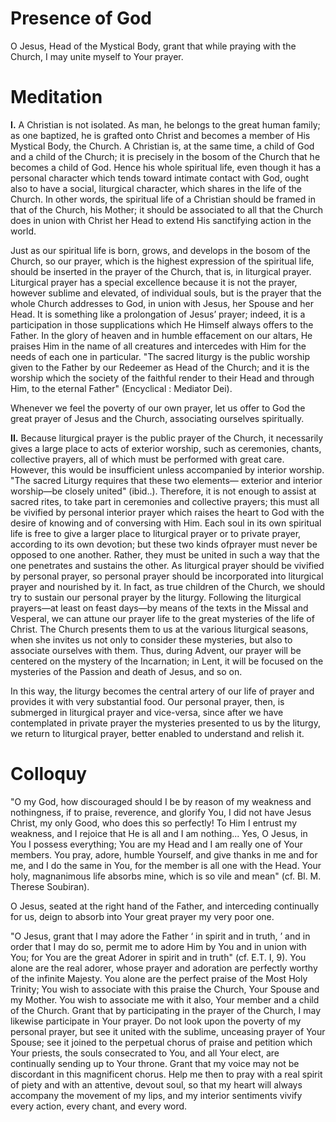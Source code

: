 # Presence of God

O Jesus, Head of the Mystical Body, grant that while praying with the Church, I may unite myself to Your prayer.

# Meditation

**I.** A Christian is not isolated. As man, he belongs to the great human family; as one baptized, he is grafted onto Christ and becomes a member of His Mystical Body, the Church. A Christian is, at the same time, a child of God and a child of the Church; it is precisely in the bosom of the Church that he becomes a child of God. Hence his whole spiritual life, even though it has a personal character which tends toward intimate contact with God, ought also to have a social, liturgical character, which shares in the life of the Church. In other words, the spiritual life of a Christian should be framed in that of the Church, his Mother; it should be associated to all that the Church does in union with Christ her Head to extend His sanctifying action in the world.

Just as our spiritual life is born, grows, and develops in the bosom of the Church, so our prayer, which is the highest expression of the spiritual life, should be inserted in the prayer of the Church, that is, in liturgical prayer. Liturgical prayer has a special excellence because it is not the prayer, however sublime and elevated, of individual souls, but is the prayer that the whole Church addresses to God, in union with Jesus, her Spouse and her Head. It is something like a prolongation of Jesus’ prayer; indeed, it is a participation in those supplications which He Himself always offers to the Father. In the glory of heaven and in humble effacement on our altars, He praises Him in the name of all creatures and intercedes with Him for the needs of each one in particular. "The sacred liturgy is the public worship given to the Father by our Redeemer as Head of the Church; and it is the worship which the society of the faithful render to their Head and through Him, to the eternal Father" (Encyclical : Mediator Dei).

Whenever we feel the poverty of our own prayer, let us offer to God the great prayer of Jesus and the Church, associating ourselves spiritually.

**II.** Because liturgical prayer is the public prayer of the Church, it necessarily gives a large place to acts of exterior worship, such as ceremonies, chants, collective prayers, all of which must be performed with great care. However, this would be insufficient unless accompanied by interior worship. "The sacred Liturgy requires that these two elements— exterior and interior worship—be closely united" (ibid..). Therefore, it is not enough to assist at sacred rites, to take part in ceremonies and collective prayers; this must all be vivified by personal interior prayer which raises the heart to God with the desire of knowing and of conversing with Him. Each soul in its own spiritual life is free to give a larger place to liturgical prayer or to private prayer, according to its own devotion; but these two kinds ofprayer must never be opposed to one another. Rather, they must be united in such a way that the one penetrates and sustains the other. As liturgical prayer should be vivified by personal prayer, so personal prayer should be incorporated into liturgical prayer and nourished by it. In fact, as true children of the Church, we should try to sustain our personal prayer by the liturgy. Following the liturgical prayers—at least on feast days—by means of the texts in the Missal and Vesperal, we can attune our prayer life to the great mysteries of the life of Christ. The Church presents them to us at the various liturgical seasons, when she invites us not only to consider these mysteries, but also to associate ourselves with them. Thus, during Advent, our prayer will be centered on the mystery of the Incarnation; in Lent, it will be focused on the mysteries of the Passion and death of Jesus, and so on.

In this way, the liturgy becomes the central artery of our life of prayer and provides it with very substantial food. Our personal prayer, then, is submerged in liturgical prayer and vice-versa, since after we have contemplated in private prayer the mysteries presented to us by the liturgy, we return to liturgical prayer, better enabled to understand and relish it.

# Colloquy

"O my God, how discouraged should I be by reason of my weakness and nothingness, if to praise, reverence, and glorify You, I did not have Jesus Christ, my only Good, who does this so perfectly! To Him I entrust my weakness, and I rejoice that He is all and I am nothing... Yes, O Jesus, in You I possess everything; You are my Head and I am really one of Your members. You pray, adore, humble Yourself, and give thanks in me and for me, and I do the same in You, for the member is all one with the Head. Your holy, magnanimous life absorbs mine, which is so vile and mean" (cf. Bl. M. Therese Soubiran).

O Jesus, seated at the right hand of the Father, and interceding continually for us, deign to absorb into Your great prayer my very poor one.

"O Jesus, grant that I may adore the Father ‘ in spirit and in truth, ’ and in order that I may do so, permit me to adore Him by You and in union with You; for You are the great Adorer in spirit and in truth" (cf. E.T. I, 9). You alone are the real adorer, whose prayer and adoration are perfectly worthy of the infinite Majesty. You alone are the perfect praise of the Most Holy Trinity; You wish to associate with this praise the Church, Your Spouse and my Mother. You wish to associate me with it also, Your member and a child of the Church. Grant that by participating in the prayer of the Church, I may likewise participate in Your prayer. Do not look upon the poverty of my personal prayer, but see it united with the sublime, unceasing prayer of Your Spouse; see it joined to the perpetual chorus of praise and petition which Your priests, the souls consecrated to You, and all Your elect, are continually sending up to Your throne. Grant that my voice may not be discordant in this magnificent chorus. Help me then to pray with a real spirit of piety and with an attentive, devout soul, so that my heart will always accompany the movement of my lips, and my interior sentiments vivify every action, every chant, and every word.
